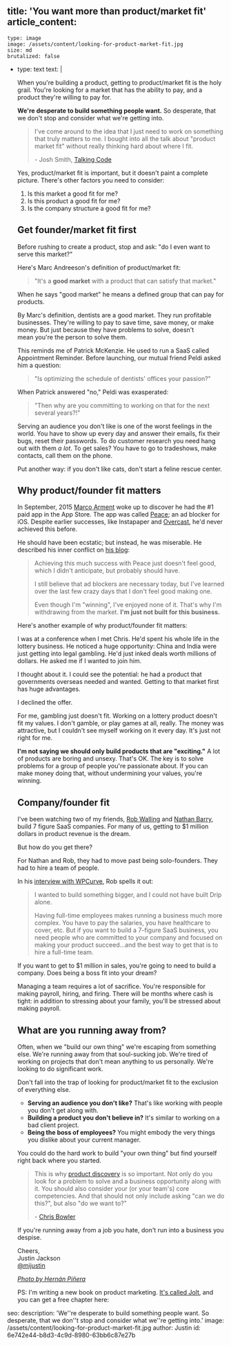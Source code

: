 title: 'You want more than product/market fit'
article_content:
  -
    type: image
    image: /assets/content/looking-for-product-market-fit.jpg
    size: md
    brutalized: false
  -
    type: text
    text: |
      <p>When you're building a product, getting to product/market fit is the holy grail. You're looking for a market that has the ability to pay, and a product they're willing to pay for.</p><p><strong>We're desperate to build something people want.</strong>&nbsp;So desperate, that we don't stop and consider what we're getting into.</p><blockquote><p>I've come around to the idea that I just need to work on something that truly matters to me. I bought into all the talk about "product market fit" without really thinking hard about where I fit.</p><p>- Josh Smith, <a href="http://talkingcode.com/">Talking Code</a></p></blockquote><p>Yes, product/market fit is important, but it doesn't paint a complete picture. There's other factors you need to consider:</p><ol><li>Is this market a good fit for me?</li><li>Is this product a good fit for me?</li><li>Is the company structure a good fit for me?</li></ol><h2>Get founder/market fit first</h2><p>Before rushing to create a product, stop and ask: "do I even want to serve this market?"</p><p>Here's Marc Andreeson's definition of product/market fit:</p><blockquote><p>"It's a <b>good market</b> with a product that can satisfy that market."</p></blockquote><p>When he says "good market" he means a&nbsp;defined group&nbsp;that can pay for products.</p><p>By Marc's&nbsp;definition, dentists are a good market. They run profitable businesses.&nbsp;They're willing to pay to save time, save money, or make money. But just because they have problems to solve, doesn't mean&nbsp;you're the person to solve them.</p><p>This reminds me of Patrick McKenzie. He used to run a SaaS called Appointment Reminder. Before launching, our mutual friend Peldi asked him a question:</p><blockquote><p>"Is optimizing the schedule of dentists' offices your passion?"</p></blockquote><p>When Patrick answered "no," Peldi was exasperated:</p><blockquote><p>"Then why are you committing to working on that for the next several years?!"</p></blockquote><p>Serving an audience you don't like is one of the worst feelings in the world. You have to show up every day and answer their emails, fix their bugs, reset their passwords. To do customer research you need hang out with them <i>a lot</i>. To get sales? You have to go to tradeshows, make contacts, call them on the phone.</p><p>Put another way: if you don't like cats, don't start a feline rescue center.</p><h2>Why product/founder fit matters</h2><p>In September, 2015 <a href="https://marco.org/">Marco Arment</a> woke up to discover he had the #1 paid app in the App Store. The app was called <a href="https://marco.org/2015/09/16/peace-content-blocker">Peace</a>;&nbsp;an ad blocker for iOS. Despite earlier successes, like Instapaper and <a href="https://overcast.fm/">Overcast</a>, he'd never achieved this before.</p><p>He should have been ecstatic; but instead, he was miserable. He described his inner conflict on <a href="https://marco.org/2015/09/18/just-doesnt-feel-good">his blog</a>:</p><blockquote><p>Achieving this much success with Peace just doesn't feel good, which I didn't anticipate, but probably should have.</p><p>I still believe that ad blockers are necessary today, but I've learned over the last few crazy days that I don't feel good making one.</p><p>Even though I'm "winning", I've enjoyed none of it. That's why I'm withdrawing from the market. <b>I'm just not built for this business.</b></p></blockquote><p>Here's another example of why product/founder fit matters:</p><p>I was at a conference when I met Chris. He'd spent his whole life in the lottery business. He noticed a huge opportunity: China and India were just getting into legal gambling. He'd just&nbsp;inked deals worth millions of dollars. He asked me if I wanted to join him.</p><p>I thought about it. I could see the potential: he had a product that governments overseas needed and wanted. Getting to that market first has huge advantages.</p><p>I declined the offer.</p><p>For me, gambling just doesn't fit. Working on a lottery product doesn't fit&nbsp;my values. I don't gamble, or play games at all, really. The money was attractive, but I couldn't see myself working on it&nbsp;every day. It's just not right for me.</p><p><strong>I'm not saying we should only build products that are "exciting."</strong>&nbsp;A lot of products are boring and unsexy. That's OK. The key is to solve problems for a group of people you're passionate about. If you can make money doing that, without undermining your values, you're winning.</p><h2>Company/founder fit</h2><p>I've been watching two of my friends, <a href="http://www.softwarebyrob.com/">Rob Walling</a> and <a href="http://nathanbarry.com/">Nathan Barry</a>, build 7 figure SaaS companies. For many of us, getting to $1 million dollars in product revenue is the dream.</p><p>But how do you get there?</p><p>For Nathan and Rob, they had to move past being solo-founders. They had to hire a team of people.</p><p>In his <a href="http://wpcurve.com/bootstrapped-drip-into-a-7-figure-saas-business/">interview with WPCurve</a>, Rob spells it out:</p><blockquote><p>I wanted to build something bigger, and I could not have built Drip alone.</p><p>Having full-time employees makes running a business much more complex. You have to pay the salaries, you have healthcare to cover, etc. But if you want to build a 7-figure SaaS business, you need people who are committed to your company and focused on making your product succeed…and the best way to get that is to hire a full-time team.</p></blockquote><p>If you want to get to $1 million in sales, you're going to need to build a company. Does being a boss fit into your dream?</p><p>Managing a team requires a lot of sacrifice. You're responsible for making payroll, hiring, and firing. There will be months where cash is tight: in addition to stressing about your family, you'll be stressed about making payroll.</p><h2>What are you running away from?</h2><p>Often, when we "build our own thing" we're escaping from something else. We're running away from that soul-sucking job. We're tired of working on projects that don't&nbsp;mean anything to us personally. We're looking to do significant work.</p><p>Don't fall into the trap of looking for product/market fit to the exclusion of everything else.</p><ul><li><b>Serving an audience you don't like?</b> That's like working with people you don't get along with.</li><li><b>Building a product you don't believe in?</b> It's similar to working on a bad client project.</li><li><b>Being the boss of employees?</b> You might embody the very things you dislike about your current manager.</li></ul><p>You could do the hard work to build "your own thing" but find yourself right back where you started.</p><blockquote><p>This is why <a href="http://alistapart.com/article/usable-yet-useless-why-every-business-needs-product-discovery">product discovery</a> is so important. Not only do you look for a problem to solve and a business opportunity along with it. You should also consider your (or your team's) core competencies. And that should not only include asking "can we do this?", but also "do we want to?"</p><p>- <a href="https://twitter.com/chrisbowler">Chris Bowler</a></p></blockquote><p>If you're running away from a job you hate, don't run into a business you despise.</p><p>Cheers,<br>
      Justin Jackson<br>
      <a href="https://twitter.com/mijustin">@mijustin</a></p><p><a href="https://www.flickr.com/photos/hernanpc/8407944523/in/photolist-dNYUYK-9uPB28-81pjUV-mHdnqF-ap1kcU-kzt2Mr-fxhtnW-qH6uRw-Fs7ZgD-jabXFh-9cniAJ-fCwxPG-dWCTg6-mXHgT-dD5isc-3KHH2Q-oYxUxE-4jEvM1-r3PP5A-bjv7mh-53vQ2y-akpAaA-prD3T-2tuMbE-9yDTf8-cHfVRh-pk7Kym-ddTuJV-6mmzfq-97PPhr-4TW6xi-pN1ibq-iabPTw-6nXbp4-frHrgB-rgiQb4-4xBmEz-dafDTM-71DouE-fA3Tze-71Q8FX-85cQRG-nDkcC7-LECWP-9uSAZU-6VEexK-covhG7-m8zFn2-m8zFoe-cW8qWq"><em>Photo by&nbsp;Hernán Piñera</em></a></p><p>PS: I'm writing a new book on product marketing. <a href="https://justinjackson.ca/jolt/">It's called Jolt</a>, and you can get a free chapter here:</p>
seo:
  description: 'We''re desperate to build something people want. So desperate, that we don''t stop and consider what we''re getting into.'
  image: /assets/content/looking-for-product-market-fit.jpg
author: Justin
id: 6e742e44-b8d3-4c9d-8980-63bb6c87e27b
